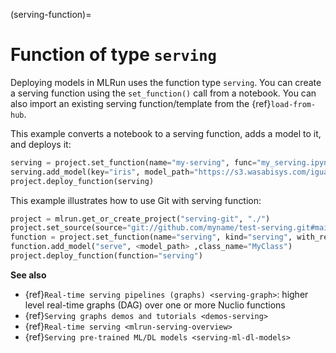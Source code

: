 (serving-function)=
# Function of type `serving`

Deploying models in MLRun uses the function type `serving`. You can create a serving function using the `set_function()` call from a notebook. 
You can also import an existing serving function/template from the {ref}`load-from-hub`.

This example converts a notebook to a serving function, adds a model to it, and deploys it:

```python
serving = project.set_function(name="my-serving", func="my_serving.ipynb", kind="serving", image="mlrun/mlrun", handler="handler")
serving.add_model(key="iris", model_path="https://s3.wasabisys.com/iguazio/models/iris/model.pkl", model_class="ClassifierModel")
project.deploy_function(serving)
```

This example illustrates how to use Git with serving function:

```python
project = mlrun.get_or_create_project("serving-git", "./")
project.set_source(source="git://github.com/myname/test-serving.git#main", pull_at_runtime=True)
function = project.set_function(name="serving", kind="serving", with_repo=True, func=<python-file>, image="mlrun/mlrun")
function.add_model("serve", <model_path> ,class_name="MyClass")
project.deploy_function(function="serving")
```



**See also**
- {ref}`Real-time serving pipelines (graphs) <serving-graph>`: higher level real-time graphs (DAG) over one or more Nuclio functions
- {ref}`Serving graphs demos and tutorials <demos-serving>` 
- {ref}`Real-time serving <mlrun-serving-overview>`
- {ref}`Serving pre-trained ML/DL models <serving-ml-dl-models>`

